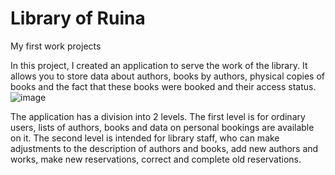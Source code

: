 # Library of Ruina
My first work projects 

In this project, I created an application to serve the work of the library. It allows you to store data about authors, books by authors, physical copies of books and the fact that these books were booked and their access status.
![image](https://user-images.githubusercontent.com/93200081/221892941-4b417e39-e094-4c1d-aa05-5b272ba6d9b8.png)

The application has a division into 2 levels. The first level is for ordinary users, lists of authors, books and data on personal bookings are available on it. The second level is intended for library staff, who can make adjustments to the description of authors and books, add new authors and works, make new reservations, correct and complete old reservations.

